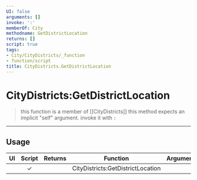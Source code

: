 ```yaml
---
UI: false
arguments: []
invoke: ':'
memberOf: City
methodname: GetDistrictLocation
returns: []
script: true
tags:
- City/CityDistricts/_function
- function/script
title: CityDistricts.GetDistrictLocation
---
```

# CityDistricts:GetDistrictLocation
> this function is a member of [[CityDistricts]]
> this method expects an implicit "self" argument. invoke it with `:`
-----
## Usage
|  UI | Script | Returns | Function | Arguments |
|:---:|:------:|-------:|:--------:|:---------|
| |✓||CityDistricts:GetDistrictLocation||
